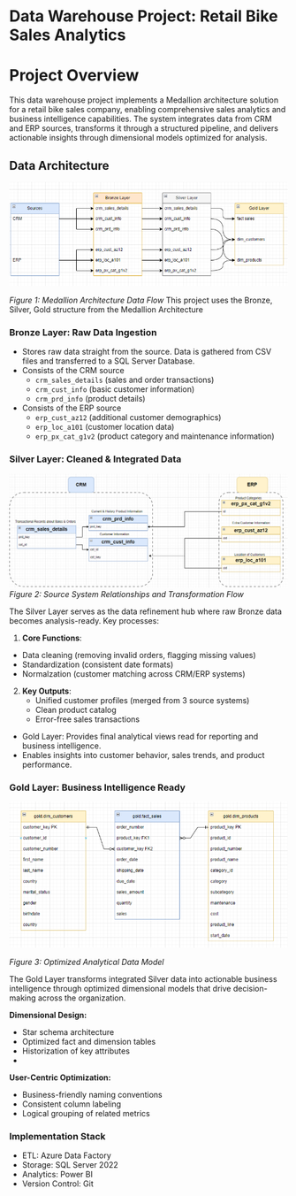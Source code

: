 # Data Warehouse Project: Retail Bike Sales Analytics

# Project Overview
This data warehouse project implements a Medallion architecture solution for a retail bike sales company, enabling comprehensive sales analytics and business intelligence capabilities. The system integrates data from CRM and ERP sources, transforms it through a structured pipeline, and delivers actionable insights through dimensional models optimized for analysis.

## Data Architecture
![BronzeSilverGold](docs/DataFlow.png)

*Figure 1: Medallion Architecture Data Flow*
This project uses the Bronze, Silver, Gold structure from the Medallion Architecture
### Bronze Layer: Raw Data Ingestion
 - Stores raw data straight from the source. Data is gathered from CSV files and transferred to a SQL Server Database.
 - Consists of the CRM source
   - `crm_sales_details` (sales and order transactions)
   - `crm_cust_info` (basic customer information)
   - `crm_prd_info` (product details)
 - Consists of the ERP source
   - `erp_cust_az12` (additional customer demographics)
   - `erp_loc_a101` (customer location data)
   - `erp_px_cat_g1v2` (product category and maintenance information)
  
### Silver Layer: Cleaned & Integrated Data
   ![Data Integration](docs/dataintegration.png)
   *Figure 2: Source System Relationships and Transformation Flow*
   
   The Silver Layer serves as the data refinement hub where raw Bronze data becomes analysis-ready. Key processes:
  1. **Core Functions**:
   - Data cleaning (removing invalid orders, flagging missing values)
   - Standardization (consistent date formats)
   - Normalzation (customer matching across CRM/ERP systems)

2. **Key Outputs**:
   - Unified customer profiles (merged from 3 source systems)
   - Clean product catalog
   - Error-free sales transactions

  - Gold Layer: Provides final analytical views read for reporting and business intelligence.
  - Enables insights into customer behavior, sales trends, and product performance.
### Gold Layer: Business Intelligence Ready
  ![Data Model](docs/datamodel.png)


  *Figure 3: Optimized Analytical Data Model*
  
The Gold Layer transforms integrated Silver data into actionable business intelligence through optimized dimensional models that drive decision-making across the organization.

**Dimensional Design:**
- Star schema architecture
- Optimized fact and dimension tables
- Historization of key attributes
- 
**User-Centric Optimization:**
- Business-friendly naming conventions
- Consistent column labeling
- Logical grouping of related metrics


### Implementation Stack  
- ETL: Azure Data Factory  
- Storage: SQL Server 2022  
- Analytics: Power BI  
- Version Control: Git  































  
